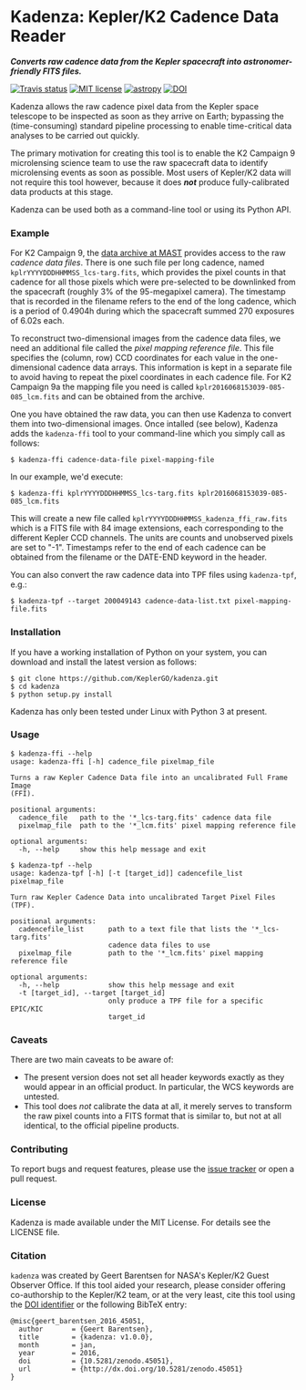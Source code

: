 # Kadenza: Kepler/K2 Cadence Data Reader 
***Converts raw cadence data from the Kepler spacecraft into astronomer-friendly FITS files.***

[![Travis status](https://travis-ci.org/KeplerGO/kadenza.svg)](https://travis-ci.org/KeplerGO/kadenza) [![MIT license](http://img.shields.io/badge/license-MIT-blue.svg)](https://github.com/barentsen/k2flix/blob/master/LICENSE) [![astropy](http://img.shields.io/badge/powered%20by-AstroPy-orange.svg?style=flat)](http://www.astropy.org/) [![DOI](https://zenodo.org/badge/10301/KeplerGO/kadenza.svg)](https://zenodo.org/badge/latestdoi/10301/KeplerGO/kadenza)

Kadenza allows the raw cadence pixel data from the Kepler space telescope
to be inspected as soon as they arrive on Earth;
bypassing the (time-consuming) standard pipeline processing
to enable time-critical data analyses to be carried out quickly.

The primary motivation for creating this tool is to
enable the K2 Campaign 9 microlensing science team to use the raw
spacecraft data to identify microlensing events as soon as possible.
Most users of Kepler/K2 data will not require this tool however,
because it does ***not*** produce fully-calibrated data products
at this stage.

Kadenza can be used both as a command-line tool or using its Python API.


### Example

For K2 Campaign 9, the [data archive at MAST](https://archive.stsci.edu/pub/k2/) provides access to the raw *cadence data files*.
There is one such file per long cadence,
named `kplrYYYYDDDHHMMSS_lcs-targ.fits`,
which provides the pixel counts in that cadence
for all those pixels which were pre-selected to be downlinked
from the spacecraft (roughly 3% of the 95-megapixel camera).
The timestamp that is recorded in the filename
refers to the end of the long cadence,
which is a period of 0.4904h during which the spacecraft
summed 270 exposures of 6.02s each.

To reconstruct two-dimensional images from the cadence data files,
we need an additional file called the *pixel mapping reference file*.
This file specifies the (column, row) CCD coordinates for each value
in the one-dimensional cadence data arrays.
This information is kept in a separate file to avoid having to repeat
the pixel coordinates in each cadence file.
For K2 Campaign 9a the mapping file you need is called
`kplr2016068153039-085-085_lcm.fits` and can be obtained from the archive. 

One you have obtained the raw data, you can then use Kadenza
to convert them into two-dimensional images.
Once intalled (see below), Kadenza adds the `kadenza-ffi` tool
to your command-line which you simply call as follows:
```
$ kadenza-ffi cadence-data-file pixel-mapping-file
``` 

In our example, we'd execute:
```
$ kadenza-ffi kplrYYYYDDDHHMMSS_lcs-targ.fits kplr2016068153039-085-085_lcm.fits
```

This will create a new file called `kplrYYYYDDDHHMMSS_kadenza_ffi_raw.fits`
which is a FITS file with 84 image extensions, 
each corresponding to the different Kepler CCD channels.
The units are counts and unobserved pixels are set to "-1".
Timestamps refer to the end of each cadence can be obtained from the
filename or the DATE-END keyword in the header.

You can also convert the raw cadence data into TPF files using `kadenza-tpf`,
e.g.:
```
$ kadenza-tpf --target 200049143 cadence-data-list.txt pixel-mapping-file.fits
```


### Installation
If you have a working installation of Python on your system,
you can download and install the latest version as follows:
```
$ git clone https://github.com/KeplerGO/kadenza.git
$ cd kadenza
$ python setup.py install
```
Kadenza has only been tested under Linux with Python 3 at present.


### Usage
```
$ kadenza-ffi --help
usage: kadenza-ffi [-h] cadence_file pixelmap_file

Turns a raw Kepler Cadence Data file into an uncalibrated Full Frame Image
(FFI).

positional arguments:
  cadence_file   path to the '*_lcs-targ.fits' cadence data file
  pixelmap_file  path to the '*_lcm.fits' pixel mapping reference file

optional arguments:
  -h, --help     show this help message and exit
```

```
$ kadenza-tpf --help
usage: kadenza-tpf [-h] [-t [target_id]] cadencefile_list pixelmap_file

Turn raw Kepler Cadence Data into uncalibrated Target Pixel Files (TPF).

positional arguments:
  cadencefile_list      path to a text file that lists the '*_lcs-targ.fits'
                        cadence data files to use
  pixelmap_file         path to the '*_lcm.fits' pixel mapping reference file

optional arguments:
  -h, --help            show this help message and exit
  -t [target_id], --target [target_id]
                        only produce a TPF file for a specific EPIC/KIC
                        target_id
```

### Caveats

There are two main caveats to be aware of:
 * The present version does not set all header keywords exactly as they would
   appear in an official product.  In particular, the WCS keywords are
   untested.
 * This tool does *not* calibrate the data at all, it merely serves to
   transform the raw pixel counts into a FITS format that is similar to,
   but not at all identical, to the official pipeline products.

### Contributing
To report bugs and request features, please use the [issue tracker](https://github.com/KeplerGO/kadenza/issues) or open a pull request.

### License
Kadenza is made available under the MIT License.
For details see the LICENSE file.

### Citation

`kadenza` was created by Geert Barentsen for NASA's Kepler/K2 Guest Observer Office.
If this tool aided your research, please consider offering co-authorship
to the Kepler/K2 team, or at the very least, cite this tool using the [DOI identifier](http://dx.doi.org/10.5281/zenodo.45051) or the following BibTeX entry:
```
@misc{geert_barentsen_2016_45051,
  author       = {Geert Barentsen},
  title        = {kadenza: v1.0.0},
  month        = jan,
  year         = 2016,
  doi          = {10.5281/zenodo.45051},
  url          = {http://dx.doi.org/10.5281/zenodo.45051}
}
```
